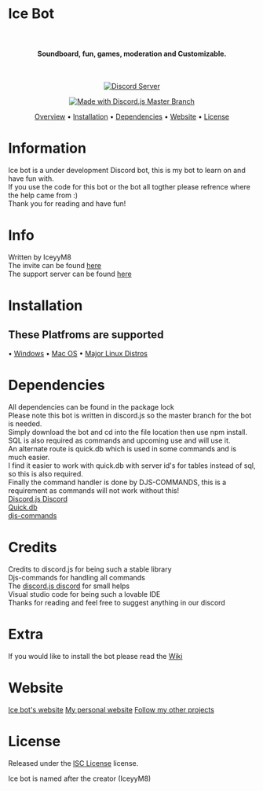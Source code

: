 # Ice Bot
<br>
<h4 align="center">Soundboard, fun, games, moderation and Customizable.</h4>
</br>
<p align="center">
  <a href="https://discord.gg/6MWs4nm">
    <img src="https://img.shields.io/discord/589528220601286678" alt="Discord Server">
  </a>
<p align="center">
<a href="https://discord.js.org/#/">
    <img src="https://img.shields.io/badge/Discord.js-master%20branch-blue" alt="Made with Discord.js Master Branch">
  </a>
</p>

<p align="center">
  <a href="#overview">Overview</a>
  •
  <a href="#Installation">Installation</a>
  •
  <a href="#Dependencies">Dependencies</a>
  •
  <a href="#Website">Website</a>
  •
  <a href="#license">License</a>
</p>

# Information
Ice bot is a under development Discord bot, this is my bot to learn on and have fun with. <br/>
If you use the code for this bot or the bot all togther please refrence where the help came from :) <br/>
Thank you for reading and have fun!

# Info
Written by IceyyM8  <br/>
 The invite can be found [here](https://discordapp.com/api/oauth2/authorize?client_id=479018256682713092&permissions=8&scope=bot) <br/>
The support server can be found [here](https://discord.gg/25MdBSG)

# Installation
## These Platfroms are supported
• <a href="https://www.microsoft.com/en-us/windows">Windows</a>
• <a href="https://www.apple.com/macos/catalina/">Mac OS</a>
• <a href="https://www.techradar.com/best/best-linux-distros">Major Linux Distros</a>

# Dependencies
All dependencies can be found in the package lock <br/>
Please note this bot is written in discord.js so the master branch for the bot is needed. <br/>
Simply download the bot and cd into the file location then use npm install. <br/>
SQL is also required as commands and upcoming use and will use it. <br/>
An alternate route is quick.db which is used in some commands and is much easier. <br/>
I find it easier to work with quick.db with server id's for tables instead of sql, so this is also required. <br/>
Finally the command handler is done by DJS-COMMANDS, this is a requirement as commands will not work without this! <br/>
[Discord.js ](https://discord.js.org/#/docs/main/stable/general/welcome)
[Discord ](https://discordapp.com/) <br/>
[Quick.db](https://www.npmjs.com/package/quick.db) <br/>
[djs-commands](https://www.npmjs.com/package/djs-commands)

# Credits
Credits to discord.js for being such a stable library <br/>
Djs-commands for handling all commands <br/>
The [discord.js discord](https://discordapp.com/invite/bRCvFy9) for small helps <br/>
Visual studio code for being such a lovable IDE <br/>
Thanks for reading and feel free to suggest anything in our discord

# Extra 
If you would like to install the bot please read the [Wiki](https://github.com/iceyym8/Ice-Bot/wiki/Home/) <br/>

# Website
[Ice bot's website](https://ice-bot.xyz)
[My personal website](IceyyM8.xyz)
[Follow my other projects](https://ice-bot.xyz/projects)

# License

Released under the [ISC License](https://opensource.org/licenses/ISC) license.

Ice bot is named after the creator (IceyyM8)
